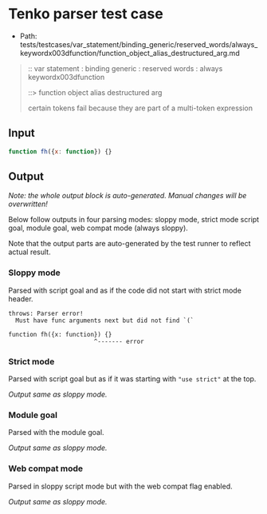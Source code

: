 # Tenko parser test case

- Path: tests/testcases/var_statement/binding_generic/reserved_words/always_keywordx003dfunction/function_object_alias_destructured_arg.md

> :: var statement : binding generic : reserved words : always keywordx003dfunction
>
> ::> function object alias destructured arg
>
> certain tokens fail because they are part of a multi-token expression

## Input

`````js
function fh({x: function}) {}
`````

## Output

_Note: the whole output block is auto-generated. Manual changes will be overwritten!_

Below follow outputs in four parsing modes: sloppy mode, strict mode script goal, module goal, web compat mode (always sloppy).

Note that the output parts are auto-generated by the test runner to reflect actual result.

### Sloppy mode

Parsed with script goal and as if the code did not start with strict mode header.

`````
throws: Parser error!
  Must have func arguments next but did not find `(`

function fh({x: function}) {}
                        ^------- error
`````

### Strict mode

Parsed with script goal but as if it was starting with `"use strict"` at the top.

_Output same as sloppy mode._

### Module goal

Parsed with the module goal.

_Output same as sloppy mode._

### Web compat mode

Parsed in sloppy script mode but with the web compat flag enabled.

_Output same as sloppy mode._
